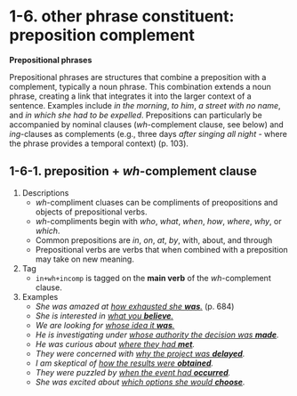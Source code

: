 # 1-6. other phrase constituent: preposition complement

**Prepositional phrases**

Prepositional phrases are structures that combine a preposition with a complement, typically a noun phrase. This combination extends a noun phrase, creating a link that integrates it into the larger context of a sentence. Examples include *in the morning*, *to him*, *a street with no name*, and *in which she had to be expelled*. Prepositions can particularly be accompanied by nominal clauses (*wh*-complement clause, see below) and *ing*-clauses as complements (e.g., three days *after singing all night* - where the phrase provides a temporal context) (p. 103).

## 1-6-1. preposition + *wh*-complement clause

1. Descriptions
   -  *wh*-compliment cluases can be compliments of preopositions and objects of prepositional verbs.
   -  *wh*-compliments begin with *who*, *what*, *when*, *how*, *where*, *why*, or *which*.
   -  Common prepositions are *in*, *on*, *at*, *by*, with, about, and through
   -  Prepositional verbs are verbs that when combined with a preposition may take on new meaning.
2. Tag
   - `in+wh+incomp` is tagged on the **main verb** of the *wh*-complement clause.
4. Examples
   - *She was amazed at <ins>how exhausted she **was**.</ins>* (p. 684)
   - *She is interested in <ins>what you **believe**.</ins>*
   - *We are looking for <ins>whose idea it **was**.</ins>*
   - *He is investigating under <ins>whose authority the decision was **made**</ins>.*
   - *He was curious about <ins>where they had **met**</ins>.*
   - *They were concerned with <ins>why the project was **delayed**</ins>.*
   - *I am skeptical of <ins>how the results were **obtained**</ins>.*
   - *They were puzzled by <ins>when the event had **occurred**</ins>.*
   - *She was excited about <ins>which options she would **choose**</ins>.*
